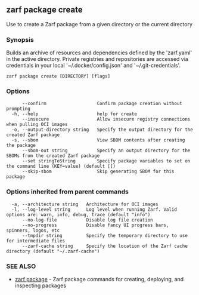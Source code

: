 ## zarf package create

Use to create a Zarf package from a given directory or the current directory

### Synopsis

Builds an archive of resources and dependencies defined by the 'zarf.yaml' in the active directory.
Private registries and repositories are accessed via credentials in your local '~/.docker/config.json' and '~/.git-credentials'.


```
zarf package create [DIRECTORY] [flags]
```

### Options

```
      --confirm                   Confirm package creation without prompting
  -h, --help                      help for create
      --insecure                  Allow insecure registry connections when pulling OCI images
  -o, --output-directory string   Specify the output directory for the created Zarf package
  -s, --sbom                      View SBOM contents after creating the package
      --sbom-out string           Specify an output directory for the SBOMs from the created Zarf package
      --set stringToString        Specify package variables to set on the command line (KEY=value) (default [])
      --skip-sbom                 Skip generating SBOM for this package
```

### Options inherited from parent commands

```
  -a, --architecture string   Architecture for OCI images
  -l, --log-level string      Log level when running Zarf. Valid options are: warn, info, debug, trace (default "info")
      --no-log-file           Disable log file creation
      --no-progress           Disable fancy UI progress bars, spinners, logos, etc
      --tmpdir string         Specify the temporary directory to use for intermediate files
      --zarf-cache string     Specify the location of the Zarf cache directory (default "~/.zarf-cache")
```

### SEE ALSO

* [zarf package](zarf_package.md)	 - Zarf package commands for creating, deploying, and inspecting packages

